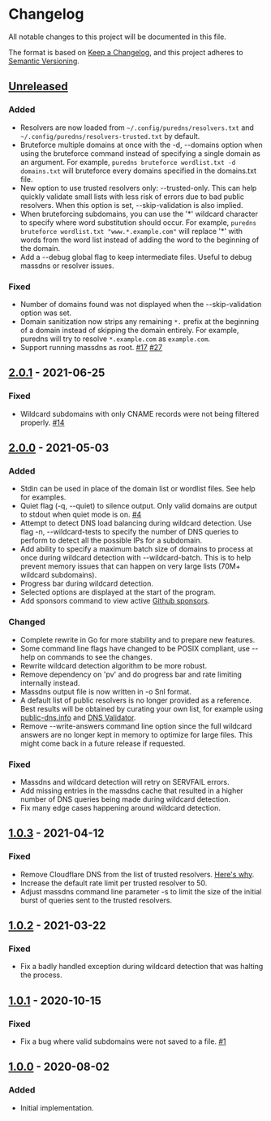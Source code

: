 # Changelog
All notable changes to this project will be documented in this file.

The format is based on [Keep a Changelog](https://keepachangelog.com/en/1.0.0/),
and this project adheres to [Semantic Versioning](https://semver.org/spec/v2.0.0.html).

## [Unreleased]
### Added
- Resolvers are now loaded from `~/.config/puredns/resolvers.txt` and `~/.config/puredns/resolvers-trusted.txt` by default.
- Bruteforce multiple domains at once with the -d, --domains option when using the bruteforce command instead of specifying a single domain as an argument. For example, `puredns bruteforce wordlist.txt -d domains.txt` will bruteforce every domains specified in the domains.txt file.
- New option to use trusted resolvers only: --trusted-only. This can help quickly validate small lists with less risk of errors due to bad public resolvers. When this option is set, --skip-validation is also implied.
- When bruteforcing subdomains, you can use the '\*' wildcard character to specify where word substitution should occur. For example, `puredns bruteforce wordlist.txt "www.*.example.com"` will replace '\*' with words from the word list instead of adding the word to the beginning of the domain.
- Add a --debug global flag to keep intermediate files. Useful to debug massdns or resolver issues.

### Fixed
- Number of domains found was not displayed when the --skip-validation option was set.
- Domain sanitization now strips any remaining `*.` prefix at the beginning of a domain instead of skipping the domain entirely. For example, puredns will try to resolve `*.example.com` as `example.com`.
- Support running massdns as root. [#17](https://github.com/d3mondev/puredns/issues/17) [#27](https://github.com/d3mondev/puredns/issues/27)

## [2.0.1] - 2021-06-25
### Fixed
- Wildcard subdomains with only CNAME records were not being filtered properly. [#14](https://github.com/d3mondev/puredns/issues/14)

## [2.0.0] - 2021-05-03
### Added
- Stdin can be used in place of the domain list or wordlist files. See help for examples.
- Quiet flag (-q, --quiet) to silence output. Only valid domains are output to stdout when quiet mode is on. [#4](https://github.com/d3mondev/puredns/issues/4)
- Attempt to detect DNS load balancing during wildcard detection. Use flag -n, --wildcard-tests to specify the number of DNS queries to perform to detect all the possible IPs for a subdomain.
- Add ability to specify a maximum batch size of domains to process at once during wildcard detection with --wildcard-batch. This is to help prevent memory issues that can happen on very large lists (70M+ wildcard subdomains).
- Progress bar during wildcard detection.
- Selected options are displayed at the start of the program.
- Add sponsors command to view active [Github sponsors](https://github.com/sponsors/d3mondev).

### Changed
- Complete rewrite in Go for more stability and to prepare new features.
- Some command line flags have changed to be POSIX compliant, use --help on commands to see the changes.
- Rewrite wildcard detection algorithm to be more robust.
- Remove dependency on 'pv' and do progress bar and rate limiting internally instead.
- Massdns output file is now written in -o Snl format.
- A default list of public resolvers is no longer provided as a reference. Best results will be obtained by curating your own list, for example using [public-dns.info](https://public-dns.info/nameservers-all.txt) and [DNS Validator](https://github.com/vortexau/dnsvalidator).
- Remove --write-answers command line option since the full wildcard answers are no longer kept in memory to optimize for large files. This might come back in a future release if requested.

### Fixed
- Massdns and wildcard detection will retry on SERVFAIL errors.
- Add missing entries in the massdns cache that resulted in a higher number of DNS queries being made during wildcard detection.
- Fix many edge cases happening around wildcard detection.

## [1.0.3] - 2021-04-12
### Fixed
- Remove Cloudflare DNS from the list of trusted resolvers. [Here's why](https://twitter.com/d3mondev/status/1381678504450924552?s=20).
- Increase the default rate limit per trusted resolver to 50.
- Adjust massdns command line parameter -s to limit the size of the initial burst of queries sent to the trusted resolvers.

## [1.0.2] - 2021-03-22
### Fixed
- Fix a badly handled exception during wildcard detection that was halting the process.

## [1.0.1] - 2020-10-15
### Fixed
- Fix a bug where valid subdomains were not saved to a file. [#1](https://github.com/d3mondev/puredns/issues/1)

## [1.0.0] - 2020-08-02
### Added
- Initial implementation.

[Unreleased]: https://github.com/d3mondev/puredns/compare/v2.0.0...HEAD
[1.0.0]: https://github.com/d3mondev/puredns/releases/tag/v1.0.0
[1.0.1]: https://github.com/d3mondev/puredns/releases/tag/v1.0.1
[1.0.2]: https://github.com/d3mondev/puredns/releases/tag/v1.0.2
[1.0.3]: https://github.com/d3mondev/puredns/releases/tag/v1.0.3
[2.0.0]: https://github.com/d3mondev/puredns/releases/tag/v2.0.0
[2.0.1]: https://github.com/d3mondev/puredns/releases/tag/v2.0.1

